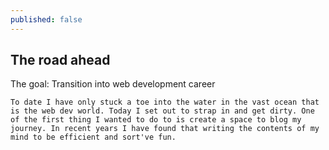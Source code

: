 ```yaml
---
published: false
---
```

## The road ahead

The goal: Transition into web development career

	To date I have only stuck a toe into the water in the vast ocean that is the web dev world. Today I set out to strap in and get dirty. One of the first thing I wanted to do to is create a space to blog my journey. In recent years I have found that writing the contents of my mind to be efficient and sort've fun.
